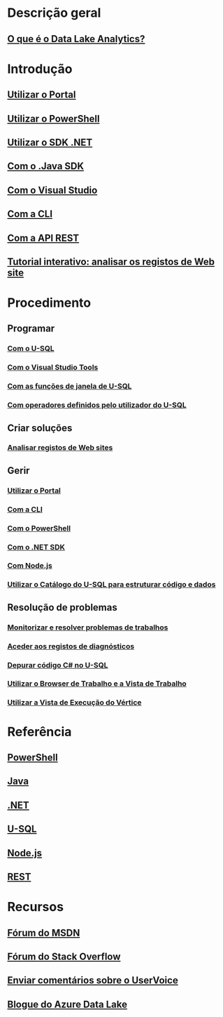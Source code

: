 # Descrição geral
## [O que é o Data Lake Analytics?](data-lake-analytics-overview.md)

# Introdução
## [Utilizar o Portal](data-lake-analytics-get-started-portal.md)
## [Utilizar o PowerShell](data-lake-analytics-get-started-powershell.md)
## [Utilizar o SDK .NET](data-lake-analytics-get-started-net-sdk.md)
## [Com o .Java SDK](data-lake-analytics-get-started-java-sdk.md)
## [Com o Visual Studio](data-lake-analytics-data-lake-tools-get-started.md)
## [Com a CLI](data-lake-analytics-get-started-cli.md)
## [Com a API REST](data-lake-analytics-get-started-rest-api.md)
## [Tutorial interativo: analisar os registos de Web site](data-lake-analytics-use-interactive-tutorials.md)

# Procedimento
## Programar
### [Com o U-SQL](data-lake-analytics-u-sql-get-started.md)
### [Com o Visual Studio Tools](data-lake-analytics-data-lake-tools-get-started.md)
### [Com as funções de janela de U-SQL](data-lake-analytics-use-window-functions.md)
### [Com operadores definidos pelo utilizador do U-SQL](data-lake-analytics-u-sql-develop-user-defined-operators.md)

## Criar soluções
### [Analisar registos de Web sites](data-lake-analytics-analyze-weblogs.md)

## Gerir
### [Utilizar o Portal](data-lake-analytics-manage-use-portal.md)
### [Com a CLI](data-lake-analytics-manage-use-cli.md)
### [Com o PowerShell](data-lake-analytics-manage-use-powershell.md)
### [Com o .NET SDK](data-lake-analytics-manage-use-dotnet-sdk.md)
### [Com Node.js](data-lake-analytics-manage-use-nodejs.md)
### [Utilizar o Catálogo do U-SQL para estruturar código e dados](data-lake-analytics-use-u-sql-catalog.md)

## Resolução de problemas
### [Monitorizar e resolver problemas de trabalhos](data-lake-analytics-monitor-and-troubleshoot-jobs-tutorial.md)
### [Aceder aos registos de diagnósticos](data-lake-analytics-diagnostic-logs.md)
### [Depurar código C# no U-SQL](data-lake-analytics-debug-u-sql-jobs.md)
### [Utilizar o Browser de Trabalho e a Vista de Trabalho](data-lake-analytics-data-lake-tools-view-jobs.md)
### [Utilizar a Vista de Execução do Vértice](data-lake-analytics-data-lake-tools-use-vertex-execution-view.md)

# Referência

## [PowerShell](/powershell/resourcemanager/)
## [Java](/java/api/)
## [.NET](https://docs.microsoft.com/dotnet/api)
## [U-SQL](https://msdn.microsoft.com/library/azure/mt591959(Azure.100))
## [Node.js](https://www.npmjs.com/package/azure-arm-datalake-analytics)
## [REST](/rest/api/datalakeanalytics/)

# Recursos
## [Fórum do MSDN](https://social.msdn.microsoft.com/Forums/home?forum=AzureDataLake)
## [Fórum do Stack Overflow](http://stackoverflow.com/questions/tagged/azure-data-lake)
## [Enviar comentários sobre o UserVoice](https://feedback.azure.com/forums/327234-data-lake)
## [Blogue do Azure Data Lake](https://blogs.msdn.microsoft.com/azuredatalake/)


<!--HONumber=Nov16_HO2-->


